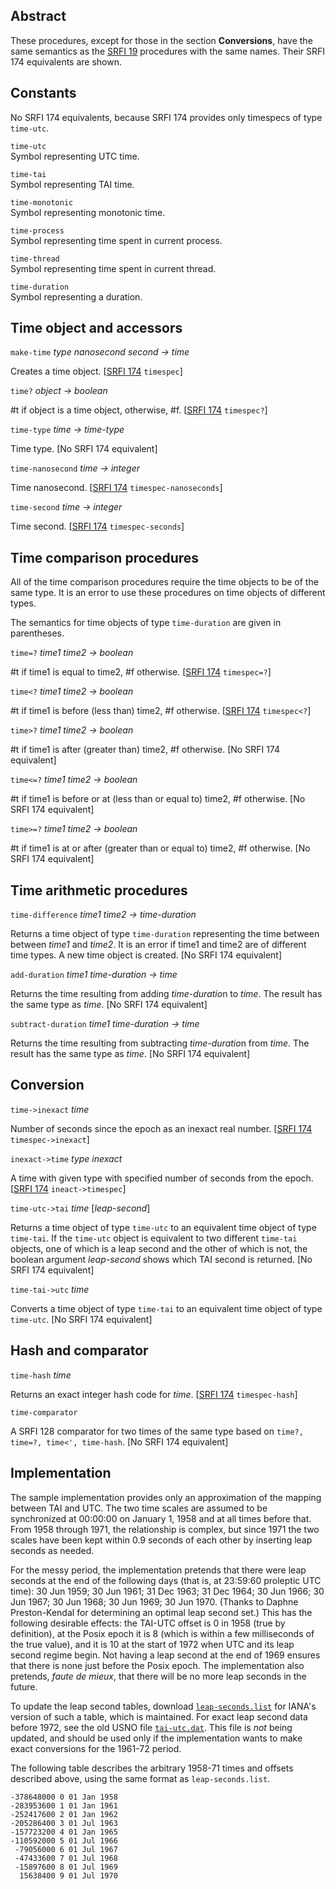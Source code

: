## Abstract

These procedures, except for those in the section **Conversions**,
have the same semantics as the
[SRFI 19](https://srfi.schemers.org/srfi-19/srfi-19.html)
procedures with the same names.
Their SRFI 174 equivalents are shown.

## Constants

No SRFI 174 equivalents, because SRFI 174 provides only timespecs
of type `time-utc`.

`time-utc`  
Symbol representing UTC time.

`time-tai`  
Symbol representing TAI time.

`time-monotonic`  
Symbol representing monotonic time.

`time-process`  
Symbol representing time spent in current process.

`time-thread`  
Symbol representing time spent in current thread.

`time-duration`  
Symbol representing a duration.

## Time object and accessors

`make-time` *type nanosecond second -> time*

Creates a time object.
[[SRFI 174](https://srfi.schemergs.org/srfi-174/srfi-174.html) `timespec`]

`time?` *object -> boolean*

#t if object is a time object, otherwise, #f.
[[SRFI 174](https://srfi.schemergs.org/srfi-174/srfi-174.html) `timespec?`]

`time-type` *time -> time-type*

Time type.
[No SRFI 174 equivalent]

`time-nanosecond` *time -> integer*

Time nanosecond.
[[SRFI 174](https://srfi.schemergs.org/srfi-174/srfi-174.html) `timespec-nanoseconds`]

`time-second` *time -> integer*

Time second.
[[SRFI 174](https://srfi.schemergs.org/srfi-174/srfi-174.html) `timespec-seconds`]

## Time comparison procedures

All of the time comparison procedures require the time objects to be of the same type.
It is an error to use these procedures on time objects of different types.

The semantics for time objects of type `time-duration` are given in parentheses.

`time=?` *time1 time2 -> boolean*

#t if time1 is equal to time2, #f otherwise.
[[SRFI 174](https://srfi.schemergs.org/srfi-174/srfi-174.html) `timespec=?`]

`time<?` *time1 time2 -> boolean*

#t if time1 is before (less than) time2, #f otherwise.
[[SRFI 174](https://srfi.schemergs.org/srfi-174/srfi-174.html) `timespec<?`]

`time>?` *time1 time2 -> boolean*

#t if time1 is after (greater than) time2, #f otherwise.
[No SRFI 174 equivalent]

`time<=?` *time1 time2 -> boolean*

#t if time1 is before or at (less than or equal to) time2, #f otherwise.
[No SRFI 174 equivalent]

`time>=?` *time1 time2 -> boolean*

#t if time1 is at or after (greater than or equal to) time2, #f otherwise.
[No SRFI 174 equivalent]


## Time arithmetic procedures

`time-difference` *time1 time2 -> time-duration*

Returns a time object of type `time-duration` representing the time between
between *time1* and *time2*.
It is an error if time1 and time2 are of different time types. A new time object is created.
[No SRFI 174 equivalent]

`add-duration` *time1 time-duration -> time*

Returns the time resulting from adding *time-duratio*n to *time*.
The result has the same type as *time*.
[No SRFI 174 equivalent]

`subtract-duration` *time1 time-duration -> time*

Returns the time resulting from subtracting *time-duratio*n from *time*.
The result has the same type as *time*.
[No SRFI 174 equivalent]

## Conversion

`time->inexact` *time*

Number of seconds since the epoch as an inexact real number.
[[SRFI 174](https://srfi.schemergs.org/srfi-174/srfi-174.html) `timespec->inexact`]

`inexact->time` *type inexact*

A time with given type with specified number of seconds from the epoch.
[[SRFI 174](https://srfi.schemergs.org/srfi-174/srfi-174.html) `ineact->timespec`]

`time-utc->tai` *time* [*leap-second*]

Returns a time object of type `time-utc` to an equivalent time object
of type `time-tai`.  If the `time-utc` object is equivalent
to two different `time-tai` objects, one of which is a leap second and
the other of which is not, the boolean argument *leap-second* shows
which TAI second is returned.
[No SRFI 174 equivalent]

`time-tai->utc` *time*

Converts a time object of type `time-tai` to an equivalent time object
of type `time-utc`.
[No SRFI 174 equivalent]

## Hash and comparator

`time-hash` *time*

Returns an exact integer hash code for *time*.
[[SRFI 174](https://srfi.schemergs.org/srfi-174/srfi-174.html) `timespec-hash`]

`time-comparator`  

A SRFI 128 comparator for two times of the same type
based on `time?, time=?, time<', time-hash`.
[No SRFI 174 equivalent]

## Implementation

The sample implementation provides
only an approximation of the mapping between TAI
and UTC.  The two time scales are assumed to be synchronized at 00:00:00
on January 1, 1958 and at all times before that.  From 1958 through 1971,
the relationship is complex, but since 1971 the two scales have been kept
within 0.9 seconds of each other by inserting leap seconds as needed.

For the messy period, the implementation pretends that there were leap seconds
at the end of the following days (that is, at 23:59:60 proleptic UTC time):
30 Jun 1959; 30 Jun 1961; 31 Dec 1963; 31 Dec 1964; 30 Jun 1966;
30 Jun 1967; 30 Jun 1968; 30 Jun 1969; 30 Jun 1970.
(Thanks to Daphne Preston-Kendal for determining an optimal leap second set.)
This has the following desirable effects: the TAI-UTC offset is 0 in 1958
(true by definition), at the Posix epoch it is 8
(which is within a few milliseconds of the true value),
and it is 10 at the start of 1972 when UTC and its leap second regime
begin.  Not having a leap second at the end of 1969 ensures that there is none
just before the Posix epoch.  The implementation also pretends,
*faute de mieux*, that there will be no more leap seconds in the future.

To update the leap second tables, download
[`leap-seconds.list`](https://www.ietf.org/timezones/data/leap-seconds.list)
for IANA's version of such a table, which is maintained.
For exact leap second data before 1972, see the old USNO file
[`tai-utc.dat`](http://web.archive.org/web/20191022082231/http://maia.usno.navy.mil/ser7/tai-utc.dat).
This file is *not* being updated, and should be used only if the
implementation wants to make exact conversions for the 1961-72 period.

The following table describes the arbitrary 1958-71 times and offsets
described above, using the same format as `leap-seconds.list`.

```
-378648000 0 01 Jan 1958
-283953600 1 01 Jan 1961
-252417600 2 01 Jan 1962
-205286400 3 01 Jul 1963
-157723200 4 01 Jan 1965
-110592000 5 01 Jul 1966
 -79056000 6 01 Jul 1967
 -47433600 7 01 Jul 1968
 -15897600 8 01 Jul 1969
  15638400 9 01 Jul 1970
```
